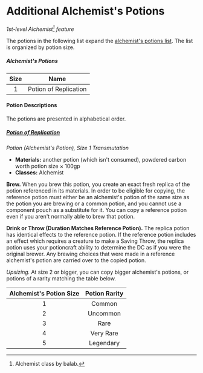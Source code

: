 # Additional Alchemist's Potions

_1st-level Alchemist[^🧪] feature_

The potions in the following list expand the [alchemist's potions list](https://docs.google.com/document/d/1Y5ia5NRk0sKFpsoFI8unjEsPqT_NHKUVG8paACWJtIM). The list is organized by potion size.

##### Alchemist's Potions

| Size |         Name          |
|:----:|:---------------------:|
|  1   | Potion of Replication |

#### Potion Descriptions

The potions are presented in alphabetical order.

##### [Potion of Replication](https://github.com/mpanighetti/dnd5e-magic-items/blob/main/potions/potion-of-replication.md)

_Potion (Alchemist's Potion), Size 1 Transmutation_

- **Materials:** another potion (which isn't consumed), powdered carbon worth potion size × 100gp
- **Classes:** Alchemist

**Brew.** When you brew this potion, you create an exact fresh replica of the potion referenced in its materials. In order to be eligible for copying, the reference potion must either be an alchemist's potion of the same size as the potion you are brewing or a common potion, and you cannot use a component pouch as a substitute for it. You can copy a reference potion even if you aren't normally able to brew that potion.

**Drink or Throw (Duration Matches Reference Potion).** The replica potion has identical effects to the reference potion. If the reference potion includes an effect which requires a creature to make a Saving Throw, the replica potion uses your potioncraft ability to determine the DC as if you were the original brewer. Any brewing choices that were made in a reference alchemist's potion are carried over to the copied potion.

_Upsizing._ At size 2 or bigger, you can copy bigger alchemist's potions, or potions of a rarity matching the table below.

| Alchemist's Potion Size | Potion Rarity |
|:-:|:---------:|
| 1 |   Common  |
| 2 |  Uncommon |
| 3 |    Rare   |
| 4 | Very Rare |
| 5 | Legendary |

[^🧪]: Alchemist class by balab.
